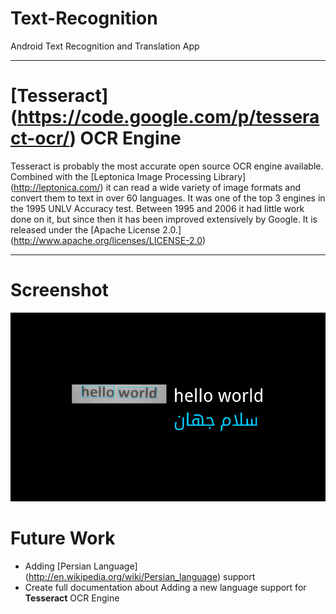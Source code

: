 Text-Recognition
================

Android Text Recognition and Translation App

<hr />

# [Tesseract] (https://code.google.com/p/tesseract-ocr/) OCR Engine

Tesseract is probably the most accurate open source OCR engine available. Combined with the [Leptonica Image Processing Library] (http://leptonica.com/) it can read a wide variety of image formats and convert them to text in over 60 languages. It was one of the top 3 engines in the 1995 UNLV Accuracy test. Between 1995 and 2006 it had little work done on it, but since then it has been improved extensively by Google. It is released under the [Apache License 2.0.] (http://www.apache.org/licenses/LICENSE-2.0)

<hr />

# Screenshot

<img src="https://github.com/farbod-s/Text-Recognition/blob/master/screenshot/device-2013-08-29-103207.png">

# Future Work

* Adding [Persian Language] (http://en.wikipedia.org/wiki/Persian_language) support
* Create full documentation about Adding a new language support for **Tesseract** OCR Engine